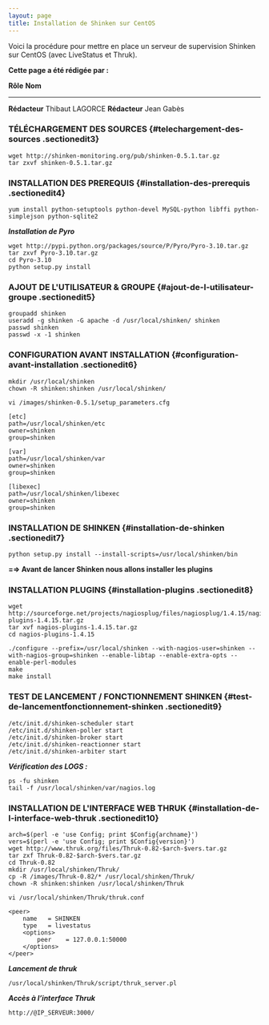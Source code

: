 ```yaml
---
layout: page
title: Installation de Shinken sur CentOS
---
```


Voici la procédure pour mettre en place un serveur de supervision
Shinken sur CentOS (avec LiveStatus et Thruk).

**Cette page a été rédigée par :**

  **Rôle**        **Nom**
  --------------- -----------------
  **Rédacteur**   Thibaut LAGORCE
  **Rédacteur**   Jean Gabès

### TÉLÉCHARGEMENT DES SOURCES {#telechargement-des-sources .sectionedit3}

~~~
wget http://shinken-monitoring.org/pub/shinken-0.5.1.tar.gz
tar zxvf shinken-0.5.1.tar.gz
~~~

### INSTALLATION DES PREREQUIS {#installation-des-prerequis .sectionedit4}

~~~
yum install python-setuptools python-devel MySQL-python libffi python-simplejson python-sqlite2
~~~

***Installation de Pyro***

~~~
wget http://pypi.python.org/packages/source/P/Pyro/Pyro-3.10.tar.gz
tar zxvf Pyro-3.10.tar.gz
cd Pyro-3.10
python setup.py install
~~~

### AJOUT DE L'UTILISATEUR & GROUPE {#ajout-de-l-utilisateur-groupe .sectionedit5}

~~~
groupadd shinken
useradd -g shinken -G apache -d /usr/local/shinken/ shinken
passwd shinken
passwd -x -1 shinken
~~~

### CONFIGURATION AVANT INSTALLATION {#configuration-avant-installation .sectionedit6}

~~~
mkdir /usr/local/shinken
chown -R shinken:shinken /usr/local/shinken/
~~~

~~~
vi /images/shinken-0.5.1/setup_parameters.cfg
~~~

~~~
[etc]
path=/usr/local/shinken/etc
owner=shinken
group=shinken

[var]
path=/usr/local/shinken/var
owner=shinken
group=shinken

[libexec]
path=/usr/local/shinken/libexec
owner=shinken
group=shinken
~~~

### INSTALLATION DE SHINKEN {#installation-de-shinken .sectionedit7}

~~~
python setup.py install --install-scripts=/usr/local/shinken/bin
~~~

**=⇒ Avant de lancer Shinken nous allons installer les plugins**

### INSTALLATION PLUGINS {#installation-plugins .sectionedit8}

~~~
wget http://sourceforge.net/projects/nagiosplug/files/nagiosplug/1.4.15/nagios-plugins-1.4.15.tar.gz
tar xvf nagios-plugins-1.4.15.tar.gz
cd nagios-plugins-1.4.15
~~~

~~~
./configure --prefix=/usr/local/shinken --with-nagios-user=shinken --with-nagios-group=shinken --enable-libtap --enable-extra-opts --enable-perl-modules
make
make install
~~~

### TEST DE LANCEMENT / FONCTIONNEMENT SHINKEN {#test-de-lancementfonctionnement-shinken .sectionedit9}

~~~
/etc/init.d/shinken-scheduler start
/etc/init.d/shinken-poller start
/etc/init.d/shinken-broker start
/etc/init.d/shinken-reactionner start
/etc/init.d/shinken-arbiter start
~~~

***Vérification des LOGS :***

~~~
ps -fu shinken
tail -f /usr/local/shinken/var/nagios.log
~~~

### INSTALLATION DE L'INTERFACE WEB THRUK {#installation-de-l-interface-web-thruk .sectionedit10}

~~~
arch=$(perl -e 'use Config; print $Config{archname}')
vers=$(perl -e 'use Config; print $Config{version}')
wget http://www.thruk.org/files/Thruk-0.82-$arch-$vers.tar.gz
tar zxf Thruk-0.82-$arch-$vers.tar.gz
cd Thruk-0.82
mkdir /usr/local/shinken/Thruk/
cp -R /images/Thruk-0.82/* /usr/local/shinken/Thruk/
chown -R shinken:shinken /usr/local/shinken/Thruk
~~~

~~~
vi /usr/local/shinken/Thruk/thruk.conf
~~~

~~~
<peer>
    name   = SHINKEN
    type   = livestatus
    <options>
        peer    = 127.0.0.1:50000
    </options>
</peer>
~~~

***Lancement de thruk***

~~~
/usr/local/shinken/Thruk/script/thruk_server.pl
~~~

***Accès à l’interface Thruk***

~~~
http://@IP_SERVEUR:3000/
~~~